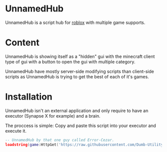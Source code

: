 # UnnamedHub

UnnamedHub is a script hub for [roblox](https://roblox.com/) with multiple game supports.

# Content
UnnamedHub is showing itself as a "hidden" gui with the minecraft client type of gui with a button to open the gui with multiple category.

UnnamedHub have mostly server-side modifying scripts than client-side scripts as UnnamedHub is trying to get the best of each of it's games.

# Installation

UnnamedHub isn't an external application and only require to have an executor (Synapse X for example) and a brain.

The proccess is simple:
Copy and paste this script into your executor and execute it.
```lua
-- UnnamedHub by that one guy called Error-Cezar.
loadstring(game:HttpGet('https://raw.githubusercontent.com/Dumb-Utility/UnnamedHub/main/UH.lua'))()
```
